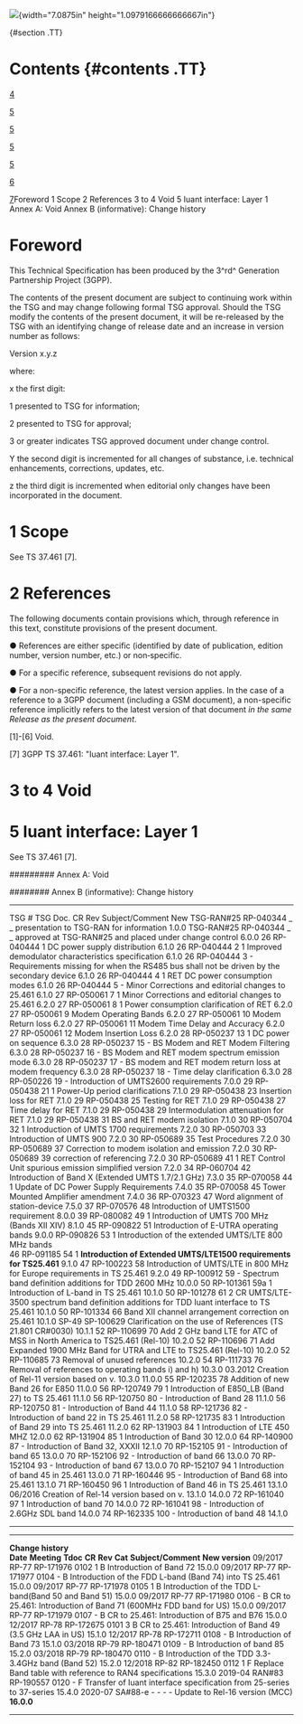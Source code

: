 ![](media/image1.jpeg){width="7.0875in" height="1.0979166666666667in"}

  {#section .TT}

Contents {#contents .TT}
========

[4](#foreword)

[5](#scope)

[5](#references)

[5](#to-4-void)

[5](#iuant-interface-layer-1)

[6](#annex-a-void)

[7](#annex-b-informative-change-history)Foreword 1 Scope 2 References 3
to 4 Void 5 Iuant interface: Layer 1 Annex A: Void Annex B
(informative): Change history

Foreword
========

This Technical Specification has been produced by the 3^rd^ Generation
Partnership Project (3GPP).

The contents of the present document are subject to continuing work
within the TSG and may change following formal TSG approval. Should the
TSG modify the contents of the present document, it will be re-released
by the TSG with an identifying change of release date and an increase in
version number as follows:

Version x.y.z

where:

x the first digit:

1 presented to TSG for information;

2 presented to TSG for approval;

3 or greater indicates TSG approved document under change control.

Y the second digit is incremented for all changes of substance, i.e.
technical enhancements, corrections, updates, etc.

z the third digit is incremented when editorial only changes have been
incorporated in the document.

1 Scope
=======

See TS 37.461 \[7\].

2 References
============

The following documents contain provisions which, through reference in
this text, constitute provisions of the present document.

● References are either specific (identified by date of publication,
edition number, version number, etc.) or non‑specific.

● For a specific reference, subsequent revisions do not apply.

● For a non-specific reference, the latest version applies. In the case
of a reference to a 3GPP document (including a GSM document), a
non-specific reference implicitly refers to the latest version of that
document *in the same Release as the present document*.

\[1\]-\[6\] Void.

\[7\] 3GPP TS 37.461: \"Iuant interface: Layer 1\".

3 to 4 Void
===========

5 Iuant interface: Layer 1
==========================

See TS 37.461 \[7\].

######### Annex A: Void 

######## Annex B (informative): Change history

  ------------- ----------- ----- ----- ------------------------------------------------------------------------------------------ --------
  TSG \#        TSG Doc.    CR    Rev   Subject/Comment                                                                            New
  TSG-RAN\#25   RP-040344   \_    \_    presentation to TSG-RAN for information                                                    1.0.0
  TSG-RAN\#25   RP-040344   \_    \_    approved at TSG-RAN\#25 and placed under change control                                    6.0.0
  26            RP-040444   1           DC power supply distribution                                                               6.1.0
  26            RP-040444   2     1     Improved demodulator characteristics specification                                         6.1.0
  26            RP-040444   3     \-    Requirements missing for when the RS485 bus shall not be driven by the secondary device    6.1.0
  26            RP-040444   4     1     RET DC power consumption modes                                                             6.1.0
  26            RP-040444   5     \-    Minor Corrections and editorial changes to 25.461                                          6.1.0
  27            RP-050061   7     1     Minor Corrections and editorial changes to 25.461                                          6.2.0
  27            RP-050061   8     1     Power consumption clarification of RET                                                     6.2.0
  27            RP-050061   9           Modem Operating Bands                                                                      6.2.0
  27            RP-050061   10          Modem Return loss                                                                          6.2.0
  27            RP-050061   11          Modem Time Delay and Accuracy                                                              6.2.0
  27            RP-050061   12          Modem Insertion Loss                                                                       6.2.0
  28            RP-050237   13    1     DC power on sequence                                                                       6.3.0
  28            RP-050237   15    \-    BS Modem and RET Modem Filtering                                                           6.3.0
  28            RP-050237   16    \-    BS Modem and RET modem spectrum emission mode                                              6.3.0
  28            RP-050237   17    \-    BS modem and RET modem return loss at modem frequency                                      6.3.0
  28            RP-050237   18    \-    Time delay clarification                                                                   6.3.0
  28            RP-050226   19    \-    Introduction of UMTS2600 requirements                                                      7.0.0
  29            RP-050438   21    1     Power-Up period clarifications                                                             7.1.0
  29            RP-050438   23          Insertion loss for RET                                                                     7.1.0
  29            RP-050438   25          Testing for RET                                                                            7.1.0
  29            RP-050438   27          Time delay for RET                                                                         7.1.0
  29            RP-050438   29          Intermodulation attenuation for RET                                                        7.1.0
  29            RP-050438   31          BS and RET modem isolation                                                                 7.1.0
  30            RP-050704   32    1     Introduction of UMTS 1700 requirements                                                     7.2.0
  30            RP-050703   33          Introduction of UMTS 900                                                                   7.2.0
  30            RP-050689   35          Test Procedures                                                                            7.2.0
  30            RP-050689   37          Correction to modem isolation and emission                                                 7.2.0
  30            RP-050689   39          correction of referencing                                                                  7.2.0
  30            RP-050689   41    1     RET Control Unit spurious emission simplified version                                      7.2.0
  34            RP-060704   42          Introduction of Band X (Extended UMTS 1.7/2.1 GHz)                                         7.3.0
  35            RP-070058   44    1     Update of DC Power Supply Requirements                                                     7.4.0
  35            RP-070058   45          Tower Mounted Amplifier amendment                                                          7.4.0
  36            RP-070323   47          Word alignment of station-device                                                           7.5.0
  37            RP-070576   48          Introduction of UMTS1500 requirement                                                       8.0.0
  39            RP-080082   49    1     Introduction of UMTS 700 MHz (Bands XII XIV)                                               8.1.0
  45            RP-090822   51          Introduction of E-UTRA operating bands                                                     9.0.0
                RP-090826   53    1     Introduction of the extended UMTS/LTE 800 MHz bands                                        
  46            RP-091185   54    1     **Introduction of Extended UMTS/LTE1500 requirements for TS25.461**                        9.1.0
  47            RP-100223   58          Introduction of UMTS/LTE in 800 MHz for Europe requirements in TS 25.461                   9.2.0
  49            RP-100912   59    \-    Spectrum band definition additions for TDD 2600 MHz                                        10.0.0
  50            RP-101361   59a   1     Introduction of L-band in TS 25.461                                                        10.1.0
  50            RP-101278   61    2     CR UMTS/LTE-3500 spectrum band definition additions for TDD Iuant interface to TS 25.461   10.1.0
  50            RP-101334   66          Band XII channel arrangement correction on 25.461                                          10.1.0
  SP-49         SP-100629               Clarification on the use of References (TS 21.801 CR\#0030)                                10.1.1
  52            RP-110699   70          Add 2 GHz band LTE for ATC of MSS in North America to TS25.461 (Rel-10)                    10.2.0
  52            RP-110696   71          Add Expanded 1900 MHz Band for UTRA and LTE to TS25.461 (Rel-10)                           10.2.0
  52            RP-110685   73          Removal of unused references                                                               10.2.0
  54            RP-111733   76          Removal of references to operating bands i) and h)                                         10.3.0
  03.2012                               Creation of Rel-11 version based on v. 10.3.0                                              11.0.0
  55            RP-120235   78          Addition of new Band 26 for E850                                                           11.0.0
  56            RP-120749   79    1     Introduction of E850\_LB (Band 27) to TS 25.461                                            11.1.0
  56            RP-120750   80    \-    Introduction of Band 28                                                                    11.1.0
  56            RP-120750   81    \-    Introduction of Band 44                                                                    11.1.0
  58            RP-121736   82    \-    Introduction of band 22 in TS 25.461                                                       11.2.0
  58            RP-121735   83    1     Introduction of Band 29 into TS 25.461                                                     11.2.0
  62            RP-131903   84    1     Introduction of LTE 450 MHZ                                                                12.0.0
  62            RP-131904   85    1     Introduction of Band 30                                                                    12.0.0
  64            RP-140900   87    \-    Introduction of Band 32, XXXII                                                             12.1.0
  70            RP-152105   91    \-    Introduction of band 65                                                                    13.0.0
  70            RP-152106   92    \-    Introduction of band 66                                                                    13.0.0
  70            RP-152104   93    \-    Introduction of band 67                                                                    13.0.0
  70            RP-152107   94    1     Introduction of band 45 in 25.461                                                          13.0.0
  71            RP-160446   95    \-    Introduction of Band 68 into 25.461                                                        13.1.0
  71            RP-160450   96    1     Introduction of Band 46 in TS 25.461                                                       13.1.0
  06/2016                               Creation of Rel-14 version based on v. 13.1.0                                              14.0.0
  72            RP-161040   97    1     Introduction of band 70                                                                    14.0.0
  72            RP-161041   98    \-    Introduction of 2.6GHz SDL band                                                            14.0.0
  74            RP-162335   100   \-    Introduction of band 48                                                                    14.1.0
  ------------- ----------- ----- ----- ------------------------------------------------------------------------------------------ --------

  -------------------- ------------- ----------- -------- --------- --------- ----------------------------------------------------------------------- -----------------
  **Change history**                                                                                                                                  
  **Date**             **Meeting**   **Tdoc**    **CR**   **Rev**   **Cat**   **Subject/Comment**                                                     **New version**
  09/2017              RP-77         RP-171976   0102     1         B         Introduction of Band 72                                                 15.0.0
  09/2017              RP-77         RP-171977   0104     \-        B         Introduction of the FDD L-band (Band 74) into TS 25.461                 15.0.0
  09/2017              RP-77         RP-171978   0105     1         B         Introduction of the TDD L-band(Band 50 and Band 51)                     15.0.0
  09/2017              RP-77         RP-171980   0106     \-        B         CR to 25.461: Introduction of Band 71 (600MHz FDD band for US)          15.0.0
  09/2017              RP-77         RP-171979   0107     \-        B         CR to 25.461: Introduction of B75 and B76                               15.0.0
  12/2017              RP-78         RP-172675   0101     3         B         CR to 25.461: Introduction of Band 49 (3.5 GHz LAA in US)               15.1.0
  12/2017              RP-78         RP-172711   0108     \-        B         Introduction of Band 73                                                 15.1.0
  03/2018              RP-79         RP-180471   0109     \-        B         Introduction of band 85                                                 15.2.0
  03/2018              RP-79         RP-180470   0110     \-        B         Introduction of the TDD 3.3-3.4GHz band (Band 52)                       15.2.0
  12/2018              RP-82         RP-182450   0112     1         F         Replace Band table with reference to RAN4 specifications                15.3.0
  2019-04              RAN\#83       RP-190557   0120     \-        F         Transfer of Iuant interface specification from 25-series to 37-series   15.4.0
  2020-07              SA\#88-e      \-          \-       \-        \-        Update to Rel-16 version (MCC)                                          **16.0.0**
  -------------------- ------------- ----------- -------- --------- --------- ----------------------------------------------------------------------- -----------------
